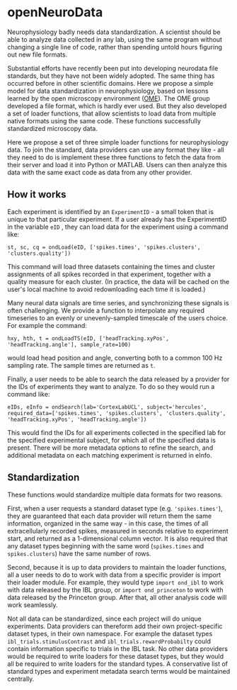 # openNeuroData
Neurophysiology badly needs data standardization. A scientist should be able to analyze data collected in any lab, using the same program without changing a single line of code, rather than spending untold hours figuring out new file formats.

Substantial efforts have recently been put into developing neurodata file standards, but they have not been widely adopted. The same thing has occurred before in other scientific domains. Here we propose a simple model for data standardization in neurophysiology, based on lessons learned by the open microscopy environment ([OME](https://www.openmicroscopy.org/)). The OME group developed a file format, which is hardly ever used. But they also developed a set of loader functions, that allow scientists to load data from multiple native formats using the same code. These functions successfully standardized microscopy data.

Here we propose a set of three simple loader functions for neurophysiology data. To join the standard, data providers can use any format they like - all they need to do is implement these three functions to fetch the data from their server and load it into Python or MATLAB. Users can then analyze this data with the same exact code as data from any other provider.

## How it works

Each experiment is identified by an `ExperimentID` - a small token that is unique to that particular experiment. If a user already has the ExperimentID in the variable `eID` , they can load data for the experiment using a command like:

```
st, sc, cq = ondLoad(eID, ['spikes.times', 'spikes.clusters', 'clusters.quality'])
```
This command will load three datasets containing the times and cluster assignments of all spikes recorded in that experiment, together with a quality measure for each cluster. (In practice, the data will be cached on the user's local machine to avoid redownloading each time it is loaded.)

Many neural data signals are time series, and synchronizing these signals is often challenging. We provide a function to interpolate any required timeseries to an evenly or unevenly-sampled timescale of the users choice. For example the command:
```
hxy, hth, t = ondLoadTS(eID, ['headTracking.xyPos', 'headTracking.angle'], sample_rate=100)
```
would load head position and angle, converting both to a common 100 Hz sampling rate. The sample times are returned as `t`.

Finally, a user needs to be able to search the data released by a provider for the IDs of experiments they want to analyze. To do so they would run a command like:
```
eIDs, eInfo = ondSearch(lab='CortexLabUCL', subject='hercules', required_data=['spikes.times', 'spikes.clusters', 'clusters.quality', 'headTracking.xyPos', 'headTracking.angle'])
```
This would find the IDs for all experiments collected in the specified lab for the specified experimental subject, for which all of the specified data is present. There will be more metadata options to refine the search, and additional metadata on each matching experiment is returned in eInfo.

## Standardization

These functions would standardize multiple data formats for two reasons.

First, when a user requests a standard dataset type (e.g. `'spikes.times'`), they are guaranteed that each data provider will return them the same information, organized in the same way - in this case, the times of all extracellularly recorded spikes, measured in seconds relative to experiment start, and returned as a 1-dimensional column vector. It is also required that any dataset types beginning with the same word (`spikes.times` and `spikes.clusters`) have the same number of rows.

Second, because it is up to data providers to maintain the loader functions, all a user needs to do to work with data from a specific provider is import their loader module. For example, they would type `import ond_ibl` to work with data released by the IBL group, or `import ond_princeton` to work with data released by the Princeton group. After that, all other analysis code will work seamlessly.

Not all data can be standardized, since each  project will do unique experiments. Data providers can thereform add their own project-specific dataset types, in their own namespace. For example the dataset types `ibl_trials.stimulusContrast` and `ibl_trials.rewardProbabilty` could contain information specific to trials in the IBL task. No other data providers would be required to write loaders for these dataset types, but they would all be required to write loaders for the standard types. A conservative list of standard types and experiment metadata search terms would be maintained centrally.
